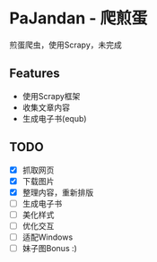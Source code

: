 # PaJandan - 爬煎蛋
煎蛋爬虫，使用Scrapy，未完成

## Features
+ 使用Scrapy框架
+ 收集文章内容
+ 生成电子书(equb)

## TODO
- [x] 抓取网页
- [x] 下载图片
- [x] 整理内容，重新排版
- [ ] 生成电子书
- [ ] 美化样式
- [ ] 优化交互
- [ ] 适配Windows
- [ ] 妹子图Bonus :)
